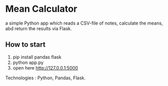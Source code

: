 # Mean Calculator

a simple Python app which reads a CSV-file of notes, calculate the means, abd return the results via Flask.

## How to start
1. pip install pandas flask
2. python app.py
3. open here http://127.0.0.1:5000

Technologies : Python, Pandas, Flask.